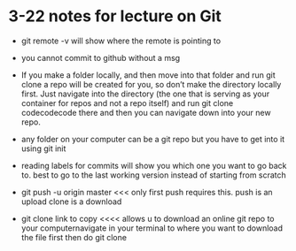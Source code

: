 # 3-22 notes for lecture on Git

* git remote -v will show where the remote is pointing to

* you cannot commit to github without a msg

* If you make a folder locally, and then move into that folder and run git clone a repo will be created for you, so don’t make the directory locally first. Just navigate into the directory (the one that is serving as your container for repos and not a repo itself) and run git clone codecodecode there and then you can navigate down into your new repo.

* any folder on your computer can be a git repo but you have to get into it using git init

* reading labels for commits will show you which one you want to go back to. best to go to the last working version instead of starting from scratch

* git push -u origin master <<< only first push requires this. push is an upload clone is a download

* git clone link to copy  <<<< allows u to download an online git repo to your computernavigate in your terminal to where you want to download the file first then do git clone
